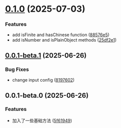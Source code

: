 # [0.1.0](https://github.com/hacxy/ts-utils/compare/v0.0.1-beta.1...v0.1.0) (2025-07-03)

### Features

- add isFinite and hasChinese function ([88576e5](https://github.com/hacxy/ts-utils/commit/88576e5036928c37247b2bc3525ce0daff6fcf72))
- add isNumber and isPlainObject methods ([25df2e1](https://github.com/hacxy/ts-utils/commit/25df2e1ba5dfbf614e39c5431094323094baa5b5))

## [0.0.1-beta.1](https://github.com/hacxy/ts-utils/compare/v0.0.1-beta.0...v0.0.1-beta.1) (2025-06-26)

### Bug Fixes

- change input config ([8197602](https://github.com/hacxy/ts-utils/commit/8197602bf62b3377cabac1a77f614c3852b09bb1))

## 0.0.1-beta.0 (2025-06-26)

### Features

- 加入了一些基础方法 ([5f61949](https://github.com/hacxy/ts-utils/commit/5f61949a8e093673681c589f18347e2d47a92068))
